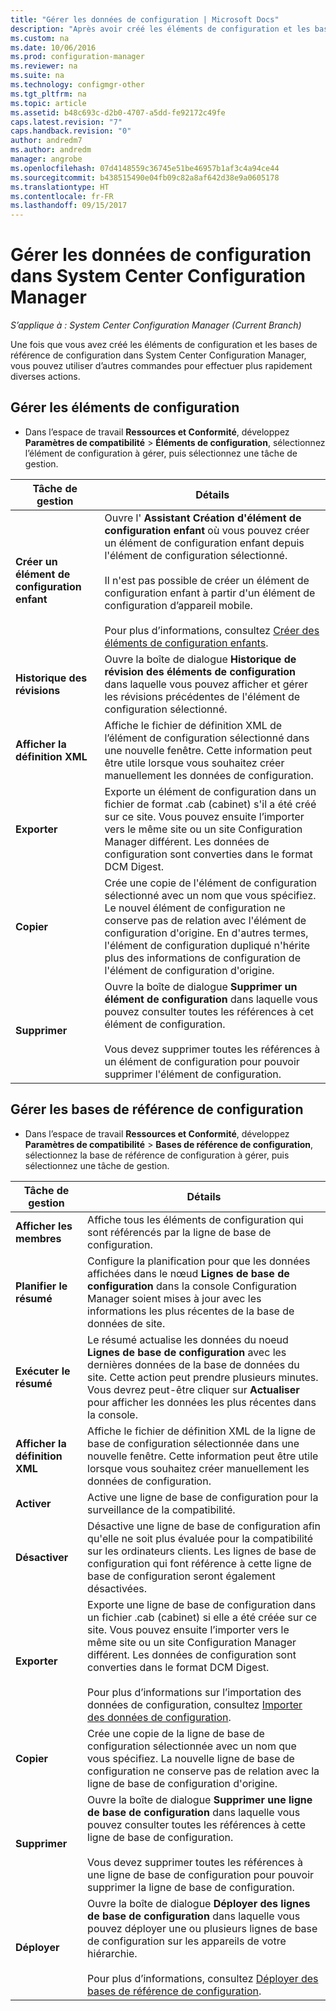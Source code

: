 ```yaml
---
title: "Gérer les données de configuration | Microsoft Docs"
description: "Après avoir créé les éléments de configuration et les bases de référence de configuration dans System Center Configuration Manager, vous pouvez utiliser d’autres commandes pour effectuer diverses actions."
ms.custom: na
ms.date: 10/06/2016
ms.prod: configuration-manager
ms.reviewer: na
ms.suite: na
ms.technology: configmgr-other
ms.tgt_pltfrm: na
ms.topic: article
ms.assetid: b48c693c-d2b0-4707-a5dd-fe92172c49fe
caps.latest.revision: "7"
caps.handback.revision: "0"
author: andredm7
ms.author: andredm
manager: angrobe
ms.openlocfilehash: 07d4148559c36745e51be46957b1af3c4a94ce44
ms.sourcegitcommit: b438515490e04fb09c82a8af642d38e9a0605178
ms.translationtype: HT
ms.contentlocale: fr-FR
ms.lasthandoff: 09/15/2017
---
```

# <a name="manage-configuration-data-in-system-center-configuration-manager"></a>Gérer les données de configuration dans System Center Configuration Manager

*S’applique à : System Center Configuration Manager (Current Branch)*

Une fois que vous avez créé les éléments de configuration et les bases de référence de configuration dans System Center Configuration Manager, vous pouvez utiliser d’autres commandes pour effectuer plus rapidement diverses actions.  

## <a name="manage-configuration-items"></a>Gérer les éléments de configuration  

-   Dans l’espace de travail **Ressources et Conformité**, développez **Paramètres de compatibilité** > **Éléments de configuration**, sélectionnez l’élément de configuration à gérer, puis sélectionnez une tâche de gestion.  

|Tâche de gestion|Détails|  
|---------------------|-------------|  
|**Créer un élément de configuration enfant**|Ouvre l' **Assistant Création d'élément de configuration enfant** où vous pouvez créer un élément de configuration enfant depuis l'élément de configuration sélectionné.<br /><br /> Il n'est pas possible de créer un élément de configuration enfant à partir d'un élément de configuration d’appareil mobile.<br /><br /> Pour plus d’informations, consultez [Créer des éléments de configuration enfants](../../compliance/deploy-use/create-child-configuration-items.md).|  
|**Historique des révisions**|Ouvre la boîte de dialogue **Historique de révision des éléments de configuration** dans laquelle vous pouvez afficher et gérer les révisions précédentes de l'élément de configuration sélectionné.|  
|**Afficher la définition XML**|Affiche le fichier de définition XML de l’élément de configuration sélectionné dans une nouvelle fenêtre. Cette information peut être utile lorsque vous souhaitez créer manuellement les données de configuration.|  
|**Exporter**|Exporte un élément de configuration dans un fichier de format .cab (cabinet) s'il a été créé sur ce site. Vous pouvez ensuite l’importer vers le même site ou un site Configuration Manager différent. Les données de configuration sont converties dans le format DCM Digest.|  
|**Copier**|Crée une copie de l'élément de configuration sélectionné avec un nom que vous spécifiez. Le nouvel élément de configuration ne conserve pas de relation avec l'élément de configuration d'origine. En d'autres termes, l'élément de configuration dupliqué n'hérite plus des informations de configuration de l'élément de configuration d'origine.|  
|**Supprimer**|Ouvre la boîte de dialogue **Supprimer un élément de configuration** dans laquelle vous pouvez consulter toutes les références à cet élément de configuration.<br /><br /> Vous devez supprimer toutes les références à un élément de configuration pour pouvoir supprimer l'élément de configuration.|  

## <a name="manage-configuration-baselines"></a>Gérer les bases de référence de configuration  

-   Dans l’espace de travail **Ressources et Conformité**, développez **Paramètres de compatibilité** > **Bases de référence de configuration**, sélectionnez la base de référence de configuration à gérer, puis sélectionnez une tâche de gestion.  


|Tâche de gestion|Détails|  
|---------------------|-------------|  
|**Afficher les membres**|Affiche tous les éléments de configuration qui sont référencés par la ligne de base de configuration.|  
|**Planifier le résumé**|Configure la planification pour que les données affichées dans le nœud **Lignes de base de configuration** dans la console Configuration Manager soient mises à jour avec les informations les plus récentes de la base de données de site.|  
|**Exécuter le résumé**|Le résumé actualise les données du noeud **Lignes de base de configuration** avec les dernières données de la base de données du site. Cette action peut prendre plusieurs minutes. Vous devrez peut-être cliquer sur **Actualiser** pour afficher les données les plus récentes dans la console.|  
|**Afficher la définition XML**|Affiche le fichier de définition XML de la ligne de base de configuration sélectionnée dans une nouvelle fenêtre. Cette information peut être utile lorsque vous souhaitez créer manuellement les données de configuration.|  
|**Activer**|Active une ligne de base de configuration pour la surveillance de la compatibilité.|  
|**Désactiver**|Désactive une ligne de base de configuration afin qu'elle ne soit plus évaluée pour la compatibilité sur les ordinateurs clients. Les lignes de base de configuration qui font référence à cette ligne de base de configuration seront également désactivées.|  
|**Exporter**|Exporte une ligne de base de configuration dans un fichier .cab (cabinet) si elle a été créée sur ce site. Vous pouvez ensuite l’importer vers le même site ou un site Configuration Manager différent. Les données de configuration sont converties dans le format DCM Digest.<br /><br /> Pour plus d’informations sur l’importation des données de configuration, consultez [Importer des données de configuration](../../compliance/deploy-use/import-configuration-data.md).|  
|**Copier**|Crée une copie de la ligne de base de configuration sélectionnée avec un nom que vous spécifiez. La nouvelle ligne de base de configuration ne conserve pas de relation avec la ligne de base de configuration d'origine.|  
|**Supprimer**|Ouvre la boîte de dialogue **Supprimer une ligne de base de configuration** dans laquelle vous pouvez consulter toutes les références à cette ligne de base de configuration.<br /><br /> Vous devez supprimer toutes les références à une ligne de base de configuration pour pouvoir supprimer la ligne de base de configuration.|  
|**Déployer**|Ouvre la boîte de dialogue **Déployer des lignes de base de configuration** dans laquelle vous pouvez déployer une ou plusieurs lignes de base de configuration sur les appareils de votre hiérarchie.<br /><br /> Pour plus d’informations, consultez [Déployer des bases de référence de configuration](../../compliance/deploy-use/deploy-configuration-baselines.md).|  
